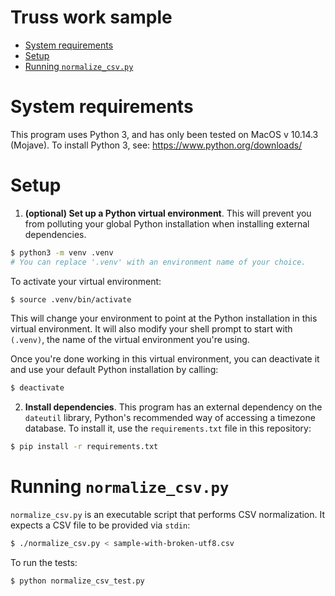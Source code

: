 # Truss work sample <!-- omit in toc -->

- [System requirements](#system-requirements)
- [Setup](#setup)
- [Running `normalize_csv.py`](#running-normalizecsvpy)

# System requirements

This program uses Python 3, and has only been tested on MacOS v 10.14.3 (Mojave). To install
Python 3, see: https://www.python.org/downloads/

# Setup

1. **(optional) Set up a Python virtual environment**. This will prevent you from
   polluting your global Python installation when installing external
   dependencies.

```bash
$ python3 -m venv .venv
# You can replace '.venv' with an environment name of your choice.
```

To activate your virtual environment:

```bash
$ source .venv/bin/activate
```

This will change your environment to point at the Python installation in this
virtual environment. It will also modify your shell prompt to start with
`(.venv)`, the name of the virtual environment you're using.

Once you're done working in this virtual environment, you can deactivate it
and use your default Python installation by calling:

```bash
$ deactivate
```

2. **Install dependencies**. This program has an external dependency on the
   `dateutil` library, Python's recommended way of accessing a timezone
   database. To install it, use the `requirements.txt` file in this repository:

```bash
$ pip install -r requirements.txt
```

# Running `normalize_csv.py`

`normalize_csv.py` is an executable script that performs CSV normalization.
It expects a CSV file to be provided via `stdin`:

```bash
$ ./normalize_csv.py < sample-with-broken-utf8.csv
```

To run the tests:

```
$ python normalize_csv_test.py
```
